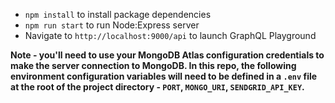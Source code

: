 - `npm install` to install package dependencies
- `npm run start` to run Node:Express server
- Navigate to `http://localhost:9000/api` to launch GraphQL Playground

**Note - you'll need to use your MongoDB Atlas configuration credentials to make the server connection to MongoDB. In this repo, the following environment configuration variables will need to be defined in a `.env` file at the root of the project directory - `PORT`, `MONGO_URI`, `SENDGRID_API_KEY`.**
